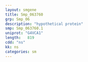 ```yaml
---
layout: smgene
title: Smp_063760
grp: Smp_06
description: "hypothetical protein"
smp: Smp_063760.1
uniprot: "G4VCA1"
length:   819
cdd: "ns"
kk: ns
categories: sm
---
```

